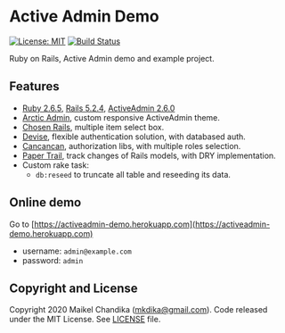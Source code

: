 # Active Admin Demo

[![License: MIT](https://img.shields.io/badge/License-MIT-blue.svg)](/LICENSE)
[![Build Status](https://travis-ci.org/mkdika/active-admin-demo.svg?branch=master)](https://travis-ci.org/mkdika/active-admin-demo)

Ruby on Rails, Active Admin demo and example project.

## Features

- [Ruby 2.6.5](https://www.ruby-lang.org/en/news/2019/10/01/ruby-2-6-5-released/), [Rails 5.2.4](https://weblog.rubyonrails.org/2019/12/18/Rails-5-2-4-1-has-been-released/), [ActiveAdmin 2.6.0](https://activeadmin.info/)
- [Arctic Admin](https://github.com/cprodhomme/arctic_admin), custom responsive ActiveAdmin theme.
- [Chosen Rails](https://github.com/tsechingho/chosen-rails), multiple item select box.
- [Devise](https://github.com/plataformatec/devise), flexible authentication solution, with databased auth.
- [Cancancan](https://github.com/CanCanCommunity/cancancan), authorization libs, with multiple roles selection.
- [Paper Trail](https://github.com/paper-trail-gem/paper_trail), track changes of Rails models, with DRY implementation.
- Custom rake task:
  - `db:reseed` to truncate all table and reseeding its data.

## Online demo

Go to [https://activeadmin-demo.herokuapp.com](https://activeadmin-demo.herokuapp.com)

- username: `admin@example.com`
- password: `admin`

## Copyright and License

Copyright 2020 Maikel Chandika (mkdika@gmail.com). Code released under the MIT License. See [LICENSE](/LICENSE) file.
